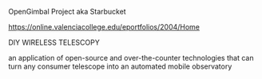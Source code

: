 OpenGimbal Project
aka Starbucket

https://online.valenciacollege.edu/eportfolios/2004/Home

DIY WIRELESS TELESCOPY

an application of open-source and over-the-counter technologies that can turn any consumer telescope into an automated mobile observatory
